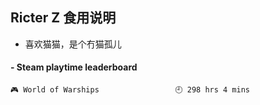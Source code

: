 ## Ricter Z 食用说明
- 喜欢猫猫，是个冇猫孤儿

<!-- steam-box start -->
#### - Steam playtime leaderboard
```text
🎮 World of Warships                 🕘 298 hrs 4 mins
```
<!-- Powered by https://github.com/YouEclipse/steam-box . -->
<!-- steam-box end -->
